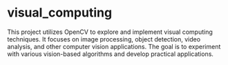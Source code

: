 # visual_computing
This project utilizes OpenCV to explore and implement visual computing techniques. It focuses on image processing, object detection, video analysis, and other computer vision applications. The goal is to experiment with various vision-based algorithms and develop practical applications.
